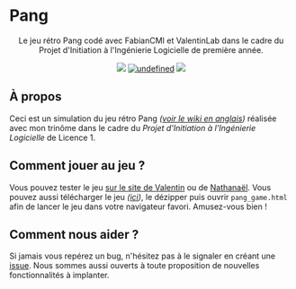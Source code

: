 Pang 
======================
<p align="center">Le jeu rétro Pang codé avec FabianCMI et ValentinLab dans le cadre du Projet d'Initiation à l'Ingénierie Logicielle de première année.</p>

<p align="center">
	  <img src="https://img.shields.io/badge/built%20with-js-brightgreen.svg">
	  <a href="https://github.com/nathanaelhoun/Pang/graphs/contributors"><img alt="undefined" src="https://img.shields.io/github/contributors/nathanaelhoun/Pang.svg?colorB=blue&style=flat"></a>
	  <a href="https://github.com/nathanaelhoun/Pang/blob/master/LICENSE"><img src="https://img.shields.io/github/license/nathanaelhoun/Pang.svg?style=flat"></a>
</p>

## À propos
Ceci est un simulation du jeu rétro Pang *([voir le wiki en anglais](https://en.wikipedia.org/wiki/Pang_(video_game)))* réalisée avec mon trinôme dans le cadre du *Projet d'Initiation à l'Ingénierie Logicielle* de Licence 1.

## Comment jouer au jeu ?
Vous pouvez tester le jeu [sur le site de Valentin](https://www.valentin-perignon.fr/data/projects/pang/) ou de [Nathanaël](https://nathanaelhoun.fr/projects/pang/).
Vous pouvez aussi télécharger le jeu *([ici](https://github.com/nathanaelhoun/Pang/archive/master.zip))*, le dézipper puis ouvrir `pang_game.html` afin de lancer le jeu dans votre navigateur favori. Amusez-vous bien !

## Comment nous aider ?
Si jamais vous repérez un bug, n'hésitez pas à le signaler en créant une [issue](https://github.com/nathanaelhoun/Pang/issues). Nous sommes aussi ouverts à toute proposition de nouvelles fonctionnalités à implanter.
